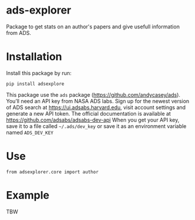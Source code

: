 # ads-explorer
Package to get stats on an author's papers and give usefull information from ADS.

# Installation
Install this package by run:
```
pip install adsexplore
```

This package use the `ads` package (https://github.com/andycasey/ads).
You’ll need an API key from NASA ADS labs. Sign up for the newest version of ADS search at https://ui.adsabs.harvard.edu, 
visit account settings and generate a new API token. 
The official documentation is available at https://github.com/adsabs/adsabs-dev-api
When you get your API key, save it to a file called `~/.ads/dev_key` 
or save it as an environment variable named `ADS_DEV_KEY`

# Use
```
from adsexplorer.core import author
```
# Example
TBW
